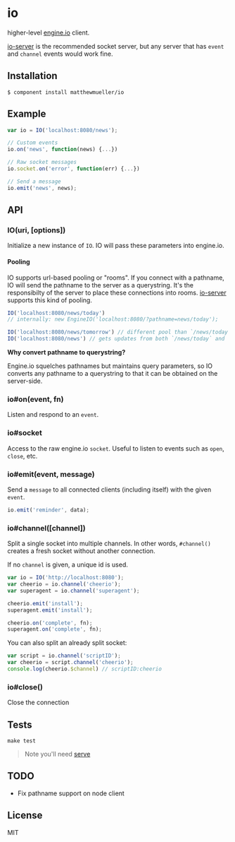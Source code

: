 # io

  higher-level [engine.io](http://github.com/learnboost/engine.io) client.

  [io-server](http://github.com/matthewmueller/io-server) is the recommended socket server, but any server that has `event` and `channel` events would work fine.

## Installation

    $ component install matthewmueller/io

## Example

```js
var io = IO('localhost:8080/news');

// Custom events
io.on('news', function(news) {...})

// Raw socket messages
io.socket.on('error', function(err) {...})

// Send a message
io.emit('news', news);
```

## API

### IO(uri, [options])

Initialize a new instance of `IO`. IO will pass these parameters into engine.io.

#### Pooling

IO supports url-based pooling or "rooms". If you connect with a pathname, IO will send the pathname to the server as a querystring. It's the responsibilty of the server to place these connections into rooms. [io-server](http://github.com/matthewmueller/io-server) supports this kind of pooling.

```js
IO('localhost:8080/news/today')
// internally: new EngineIO('localhost:8080/?pathname=news/today');

IO('localhost:8080/news/tomorrow') // different pool than `/news/today`
IO('localhost:8080/news') // gets updates from both `/news/today` and `/news/tomorrow`
```

**Why convert pathname to querystring?**

Engine.io squelches pathnames but maintains query parameters, so IO converts any pathname to a querystring to that it can be obtained on the server-side.

### io#on(event, fn)

Listen and respond to an `event`.

### io#socket

Access to the raw engine.io `socket`. Useful to listen to events such as `open`, `close`, etc.

### io#emit(event, message)

Send a `message` to all connected clients (including itself) with the given `event`.

```js
io.emit('reminder', data);
```

### io#channel([channel])

Split a single socket into multiple channels. In other words, `#channel()` creates a fresh socket  without another connection.

If no `channel` is given, a unique id is used.

```js
var io = IO('http://localhost:8080');
var cheerio = io.channel('cheerio');
var superagent = io.channel('superagent');

cheerio.emit('install');
superagent.emit('install');

cheerio.on('complete', fn);
superagent.on('complete', fn);
```

You can also split an already split socket:

```js
var script = io.channel('scriptID');
var cheerio = script.channel('cheerio');
console.log(cheerio.$channel) // scriptID:cheerio
```

### io#close()

Close the connection

## Tests

    make test

  > Note you'll need [serve](http://github.com/visionmedia/serve)

## TODO

* Fix pathname support on node client

## License

  MIT
